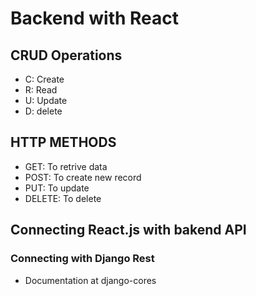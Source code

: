 # Backend with React

## CRUD Operations
- C: Create
- R: Read
- U: Update
- D: delete

## HTTP METHODS
- GET: To retrive data
- POST: To create new record
- PUT: To update
- DELETE: To delete

## Connecting React.js with bakend API

### Connecting with Django Rest
- Documentation at django-cores
